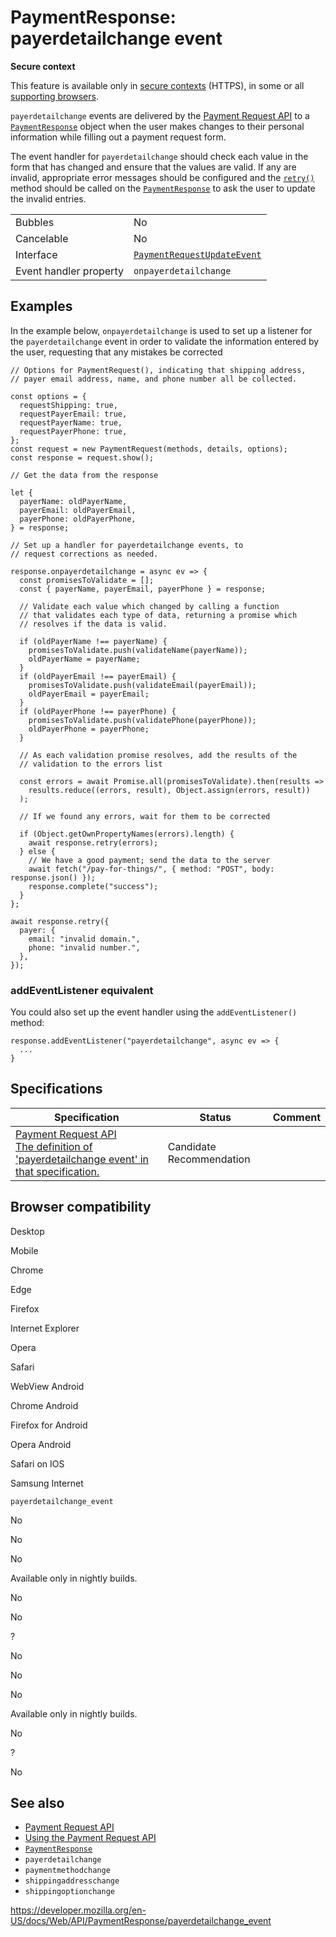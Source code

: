 # PaymentResponse: payerdetailchange event

**Secure context**

This feature is available only in [secure contexts](https://developer.mozilla.org/en-US/docs/Web/Security/Secure_Contexts) (HTTPS), in some or all [supporting browsers](#browser_compatibility).

`payerdetailchange` events are delivered by the [Payment Request API](../payment_request_api) to a [`PaymentResponse`](../paymentresponse) object when the user makes changes to their personal information while filling out a payment request form.

The event handler for `payerdetailchange` should check each value in the form that has changed and ensure that the values are valid. If any are invalid, appropriate error messages should be configured and the [`retry()`](retry) method should be called on the [`PaymentResponse`](../paymentresponse) to ask the user to update the invalid entries.

<table><tbody><tr class="odd"><td>Bubbles</td><td>No</td></tr><tr class="even"><td>Cancelable</td><td>No</td></tr><tr class="odd"><td>Interface</td><td><a href="../paymentrequestupdateevent"><code>PaymentRequestUpdateEvent</code></a></td></tr><tr class="even"><td>Event handler property</td><td><code>onpayerdetailchange</code></td></tr></tbody></table>

## Examples

In the example below, `onpayerdetailchange` is used to set up a listener for the `payerdetailchange` event in order to validate the information entered by the user, requesting that any mistakes be corrected

    // Options for PaymentRequest(), indicating that shipping address,
    // payer email address, name, and phone number all be collected.

    const options = {
      requestShipping: true,
      requestPayerEmail: true,
      requestPayerName: true,
      requestPayerPhone: true,
    };
    const request = new PaymentRequest(methods, details, options);
    const response = request.show();

    // Get the data from the response

    let {
      payerName: oldPayerName,
      payerEmail: oldPayerEmail,
      payerPhone: oldPayerPhone,
    } = response;

    // Set up a handler for payerdetailchange events, to
    // request corrections as needed.

    response.onpayerdetailchange = async ev => {
      const promisesToValidate = [];
      const { payerName, payerEmail, payerPhone } = response;

      // Validate each value which changed by calling a function
      // that validates each type of data, returning a promise which
      // resolves if the data is valid.

      if (oldPayerName !== payerName) {
        promisesToValidate.push(validateName(payerName));
        oldPayerName = payerName;
      }
      if (oldPayerEmail !== payerEmail) {
        promisesToValidate.push(validateEmail(payerEmail));
        oldPayerEmail = payerEmail;
      }
      if (oldPayerPhone !== payerPhone) {
        promisesToValidate.push(validatePhone(payerPhone));
        oldPayerPhone = payerPhone;
      }

      // As each validation promise resolves, add the results of the
      // validation to the errors list

      const errors = await Promise.all(promisesToValidate).then(results =>
        results.reduce((errors, result), Object.assign(errors, result))
      );

      // If we found any errors, wait for them to be corrected

      if (Object.getOwnPropertyNames(errors).length) {
        await response.retry(errors);
      } else {
        // We have a good payment; send the data to the server
        await fetch("/pay-for-things/", { method: "POST", body: response.json() });
        response.complete("success");
      }
    };

    await response.retry({
      payer: {
        email: "invalid domain.",
        phone: "invalid number.",
      },
    });

### addEventListener equivalent

You could also set up the event handler using the `addEventListener()` method:

    response.addEventListener("payerdetailchange", async ev => {
      ...
    }

## Specifications

<table><thead><tr class="header"><th>Specification</th><th>Status</th><th>Comment</th></tr></thead><tbody><tr class="odd"><td><a href="https://w3c.github.io/payment-request/#dfn-payerdetailchange">Payment Request API<br />
<span class="small">The definition of 'payerdetailchange event' in that specification.</span></a></td><td><span class="spec-cr">Candidate Recommendation</span></td><td></td></tr></tbody></table>

## Browser compatibility

Desktop

Mobile

Chrome

Edge

Firefox

Internet Explorer

Opera

Safari

WebView Android

Chrome Android

Firefox for Android

Opera Android

Safari on IOS

Samsung Internet

`payerdetailchange_event`

No

No

No

Available only in nightly builds.

No

No

?

No

No

No

Available only in nightly builds.

No

?

No

## See also

- [Payment Request API](../payment_request_api)
- [Using the Payment Request API](../payment_request_api/using_the_payment_request_api)
- [`PaymentResponse`](../paymentresponse)
- `payerdetailchange`
- `paymentmethodchange`
- `shippingaddresschange`
- `shippingoptionchange`

<a href="https://developer.mozilla.org/en-US/docs/Web/API/PaymentResponse/payerdetailchange_event" class="_attribution-link">https://developer.mozilla.org/en-US/docs/Web/API/PaymentResponse/payerdetailchange_event</a>
